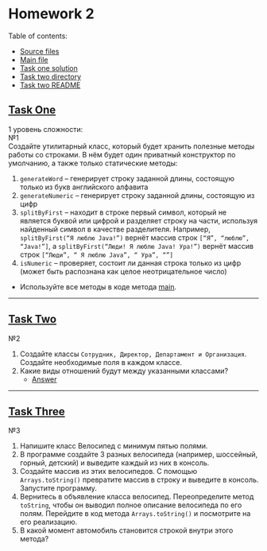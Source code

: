 # Homework 2
Table of contents:
* [Source files](./src)
* [Main file](./src/Main.java)
* [Task one solution](./src/utils/UtilsStrings.java)
* [Task two directory](./src/company)
* [Task two README](./src/company/README.md)

## [Task One](./src/utils/UtilsStrings.java)
 1 уровень сложности:<br>
 №1<br> 
 Создайте утилитарный класс, который будет хранить полезные методы работы со строками.
В нём будет один приватный конструктор по умолчанию, а также только статические методы:
1. `generateWord` – генерирует строку заданной длины, состоящую только из букв английского алфавита<br>
2. `generateNumeric` – генерирует строку заданной длины, состоящую из цифр<br>
3. `splitByFirst` – находит в строке первый символ, который не является буквой или цифрой и разделяет строку на части,
используя найденный символ в качестве разделителя.
Например, `splitByFirst(“Я люблю Java!”)` вернёт массив строк `[“Я”, “люблю”, “Java!”]`,
а `splitByFirst(“Люди! Я люблю Java! Ура!”)` вернёт массив строк `[“Люди”, “ Я люблю Java”, “ Ура”, “”]`<br>
4. `isNumeric` – проверяет, состоит ли данная строка только из цифр
(может быть распознана как целое неотрицательное число)<br>
* Используйте все методы в коде метода [main](./src/Main.java).
---
## [Task Two](./src/company)
№2 
1. Создайте классы `Сотрудник, Директор, Департамент и Организация`.
Создайте необходимые поля в каждом классе.
2. Какие виды отношений будут между указанными классами?
   * [Answer](./src/company/README.md)
---
## [Task Three](./src/bicycles)
№3
1. Напишите класс Велосипед  с минимум пятью полями.
2. В программе создайте 3 разных велосипеда 
(например, шоссейный, горный, детский) и выведите каждый из них в консоль.
3. Создайте массив из этих велосипедов. С помощью `Arrays.toString()`
превратите массив в строку и выведите в консоль. Запустите программу.
4. Вернитесь в объявление класса велосипед. Переопределите метод `toString`,
чтобы он выводил полное описание велосипеда по его полям.
Перейдите в код метода `Arrays.toString()` и посмотрите на его реализацию.
5. В какой момент автомобиль становится строкой внутри этого метода?